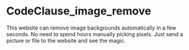 # CodeClause_image_remove

This website can remove image backgrounds automatically in a few seconds. 
No need to spend hours manually picking pixels. 
Just send a picture or file to the website and see the magic. 
